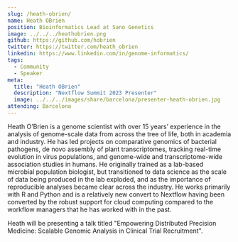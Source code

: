 ```yaml
---
slug: /heath-obrien/
name: Heath OBrien
position: Bioinformatics Lead at Sano Genetics
image: ../../../heathobrien.png
github: https://github.com/hobrien
twitter: https://twitter.com/heath_obrien
linkedin: https://www.linkedin.com/in/genome-informatics/
tags:
  - Community
  - Speaker
meta:
  title: "Heath OBrien"
  description: "Nextflow Summit 2023 Presenter"
  image: ../../../images/share/barcelona/presenter-heath-obrien.jpg
attending: Barcelona
---
```


Heath O’Brien is a genome scientist with over 15 years’ experience in the analysis of genome-scale data from across the tree of life, both in academia and industry. He has led projects on comparative genomics of bacterial pathogens, de novo assembly of plant transcriptomes, tracking real-time evolution in virus populations, and genome-wide and transcriptome-wide association studies in humans. He originally trained as a lab-based microbial population biologist, but transitioned to data science as the scale of data being produced in the lab exploded, and as the importance of reproducible analyses became clear across the industry. He works primarily with R and Python and is a relatively new convert to Nextflow having been converted by the robust support for cloud computing compared to the workflow managers that he has worked with in the past.

Heath will be presenting a talk titled "Empowering Distributed Precision Medicine: Scalable Genomic Analysis in Clinical Trial Recruitment".
